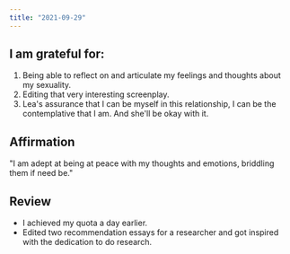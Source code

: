 ```yaml
---
title: "2021-09-29"
---
```

## I am grateful for:
1. Being able to reflect on and articulate my feelings and thoughts about my sexuality.
2. Editing that very interesting screenplay.
3. Lea's assurance that I can be myself in this relationship, I can be the contemplative that I am. And she'll be okay with it.

## Affirmation

"I am adept at being at peace with my thoughts and emotions, briddling them if need be."

## Review

- I achieved my quota a day earlier.
- Edited two recommendation essays for a researcher and got inspired with the dedication to do research.
